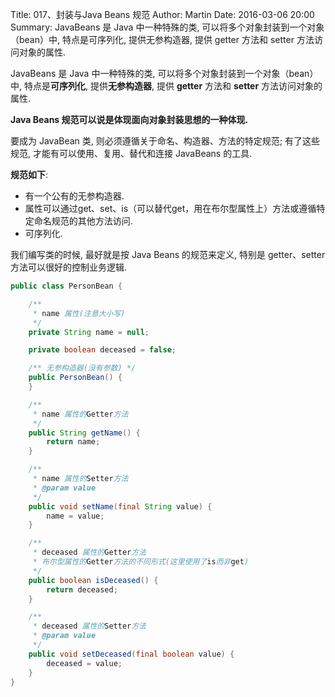 Title: 017、封装与Java Beans 规范
Author: Martin
Date: 2016-03-06 20:00
Summary: JavaBeans 是 Java 中一种特殊的类, 可以将多个对象封装到一个对象（bean）中, 特点是可序列化, 提供无参构造器, 提供 getter 方法和 setter 方法访问对象的属性.

JavaBeans 是 Java 中一种特殊的类, 可以将多个对象封装到一个对象（bean）中, 特点是**可序列化**, 提供**无参构造器**, 提供 **getter** 方法和 **setter** 方法访问对象的属性.

**Java Beans 规范可以说是体现面向对象封装思想的一种体现.**

要成为 JavaBean 类, 则必须遵循关于命名、构造器、方法的特定规范; 有了这些规范, 才能有可以使用、复用、替代和连接 JavaBeans 的工具.

**规范如下**:

- 有一个公有的无参构造器.
- 属性可以通过get、set、is（可以替代get，用在布尔型属性上）方法或遵循特定命名规范的其他方法访问.
- 可序列化.

我们编写类的时候, 最好就是按 Java Beans 的规范来定义, 特别是 getter、setter 方法可以很好的控制业务逻辑.

```java
public class PersonBean {

    /**
     * name 属性(注意大小写)
     */
    private String name = null;

    private boolean deceased = false;

    /** 无参构造器(没有参数) */
    public PersonBean() {
    }

    /**
     * name 属性的Getter方法
     */
    public String getName() {
        return name;
    }

    /**
     * name 属性的Setter方法
     * @param value
     */
    public void setName(final String value) {
        name = value;
    }

    /**
     * deceased 属性的Getter方法
     * 布尔型属性的Getter方法的不同形式(这里使用了is而非get)
     */
    public boolean isDeceased() {
        return deceased;
    }

    /**
     * deceased 属性的Setter方法
     * @param value
     */
    public void setDeceased(final boolean value) {
        deceased = value;
    }
}
```
